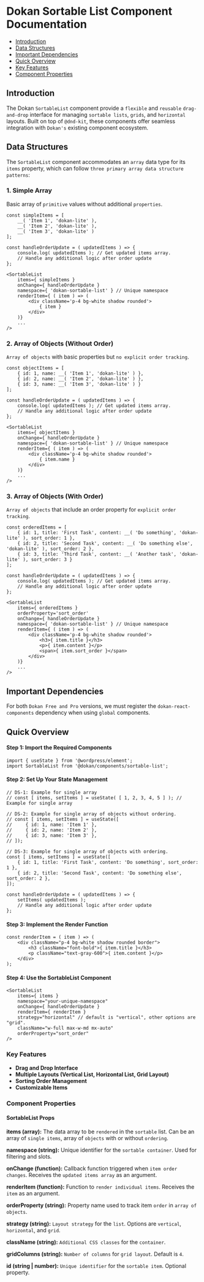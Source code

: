# Dokan Sortable List Component Documentation

- [Introduction](#introduction)
- [Data Structures](#data-structures)
- [Important Dependencies](#important-dependencies)
- [Quick Overview](#quick-overview)
- [Key Features](#key-features)
- [Component Properties](#component-properties)

## Introduction
The Dokan `SortableList` component provide a `flexible` and `reusable` `drag-and-drop` interface for managing `sortable lists`, `grids`, and `horizontal` layouts. Built on top of `@dnd-kit`, these components offer seamless integration with `Dokan's` existing component ecosystem.

## Data Structures
The `SortableList` component accommodates an `array` data type for its `items` property, which can follow `three primary array data structure patterns`:

### 1. Simple Array
Basic array of `primitive` values without additional `properties`.

```tsx
const simpleItems = [
    __( 'Item 1', 'dokan-lite' ),
    __( 'Item 2', 'dokan-lite' ),
    __( 'Item 3', 'dokan-lite' )
];

const handleOrderUpdate = ( updatedItems ) => {
    console.log( updatedItems ); // Get updated items array.
    // Handle any additional logic after order update
};

<SortableList
    items={ simpleItems }
    onChange={ handleOrderUpdate }
    namespace={ 'dokan-sortable-list' } // Unique namespace
    renderItem={ ( item ) => (
        <div className='p-4 bg-white shadow rounded'>
            { item }
        </div>
    )}
    ...
/>
```

### 2. Array of Objects (Without Order)
`Array of objects` with basic properties but `no explicit order tracking`.

```tsx
const objectItems = [
    { id: 1, name: __( 'Item 1', 'dokan-lite' ) },
    { id: 2, name: __( 'Item 2', 'dokan-lite' ) },
    { id: 3, name: __( 'Item 3', 'dokan-lite' ) }
];

const handleOrderUpdate = ( updatedItems ) => {
    console.log( updatedItems ); // Get updated items array.
    // Handle any additional logic after order update
};

<SortableList
    items={ objectItems }
    onChange={ handleOrderUpdate }
    namespace={ 'dokan-sortable-list' } // Unique namespace
    renderItem={ ( item ) => (
        <div className='p-4 bg-white shadow rounded'>
            { item.name }
        </div>
    )}
    ...
/>
```

### 3. Array of Objects (With Order)
`Array of objects` that include an order property for `explicit order tracking`.

```tsx
const orderedItems = [
    { id: 1, title: 'First Task', content: __( 'Do something', 'dokan-lite' ), sort_order: 1 },
    { id: 2, title: 'Second Task', content: __( 'Do something else', 'dokan-lite' ), sort_order: 2 },
    { id: 3, title: 'Third Task', content: __( 'Another task', 'dokan-lite' ), sort_order: 3 }
];

const handleOrderUpdate = ( updatedItems ) => {
    console.log( updatedItems ); // Get updated items array.
    // Handle any additional logic after order update
};

<SortableList
    items={ orderedItems }
    orderProperty='sort_order'
    onChange={ handleOrderUpdate }
    namespace={ 'dokan-sortable-list' } // Unique namespace
    renderItem={ ( item ) => (
        <div className='p-4 bg-white shadow rounded'>
            <h3>{ item.title }</h3>
            <p>{ item.content }</p>
            <span>{ item.sort_order }</span>
        </div>
    )}
    ...
/>
```

## Important Dependencies
For both `Dokan Free and Pro` versions, we must register the `dokan-react-components` dependency when using `global` components.

## Quick Overview

#### Step 1: Import the Required Components

```tsx
import { useState } from '@wordpress/element';
import SortableList from '@dokan/components/sortable-list';
```

#### Step 2: Set Up Your State Management

```tsx
// DS-1: Example for single array
// const [ items, setItems ] = useState( [ 1, 2, 3, 4, 5 ] ); // Example for single array

// DS-2: Example for single array of objects without ordering.
// const [ items, setItems ] = useState([
//     { id: 1, name: 'Item 1' },
//     { id: 2, name: 'Item 2' },
//     { id: 3, name: 'Item 3' },
// ]);

// DS-3: Example for single array of objects with ordering.
const [ items, setItems ] = useState([
    { id: 1, title: 'First Task', content: 'Do something', sort_order: 1 },
    { id: 2, title: 'Second Task', content: 'Do something else', sort_order: 2 },
]);

const handleOrderUpdate = ( updatedItems ) => {
    setItems( updatedItems );
    // Handle any additional logic after order update
};
```

#### Step 3: Implement the Render Function

```tsx
const renderItem = ( item ) => (
    <div className="p-4 bg-white shadow rounded border">
        <h3 className="font-bold">{ item.title }</h3>
        <p className="text-gray-600">{ item.content }</p>
    </div>
);
```

#### Step 4: Use the SortableList Component

```tsx
<SortableList
    items={ items }
    namespace="your-unique-namespace"
    onChange={ handleOrderUpdate }
    renderItem={ renderItem }
    strategy="horizontal" // default is "vertical", other options are "grid".
    className="w-full max-w-md mx-auto"
    orderProperty="sort_order"
/>
```

### Key Features

- **Drag and Drop Interface**
- **Multiple Layouts (Vertical List, Horizontal List, Grid Layout)**
- **Sorting Order Management**
- **Customizable Items**

### Component Properties

#### SortableList Props

**items (array):** The data array to be `rendered` in the `sortable` list. Can be an array of `single items`, array of `objects` with or without `ordering`.

**namespace (string):** Unique identifier for the `sortable container`. Used for filtering and slots.

**onChange (function):** Callback function triggered when `item order changes`. Receives the `updated items array` as an argument.

**renderItem (function):** Function to `render individual items`. Receives the `item` as an argument.

**orderProperty (string):** Property name used to track item `order` in `array of objects`.

**strategy (string):** `Layout strategy` for the `list`. Options are `vertical`, `horizontal`, and `grid`.

**className (string):** `Additional CSS classes` for the `container`.

**gridColumns (string):** `Number of columns` for `grid layout`. Default is `4`.

**id (string | number):** `Unique identifier` for the `sortable item`. Optional property.
